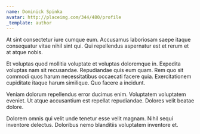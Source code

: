 ```yaml
---
name: Dominick Spinka
avatar: http://placeimg.com/344/480/profile
_template: author
---
```

At sint consectetur iure cumque eum. Accusamus laboriosam saepe itaque consequatur vitae nihil sint qui. Qui repellendus aspernatur est et rerum et at atque nobis.
  
Et voluptas quod mollitia voluptate et voluptas doloremque in. Expedita voluptas nam sit recusandae. Repudiandae quis eum quam. Rem quo sit commodi quos harum necessitatibus occaecati facere quia. Exercitationem cupiditate itaque harum similique. Quo facere a incidunt.
  
Veniam dolorum repellendus error ducimus enim. Voluptatem voluptatem eveniet. Ut atque accusantium est repellat repudiandae. Dolores velit beatae dolore.
  
Dolorem omnis qui velit unde tenetur esse velit magnam. Nihil sequi inventore delectus. Doloribus nemo blanditiis voluptatem inventore et.
